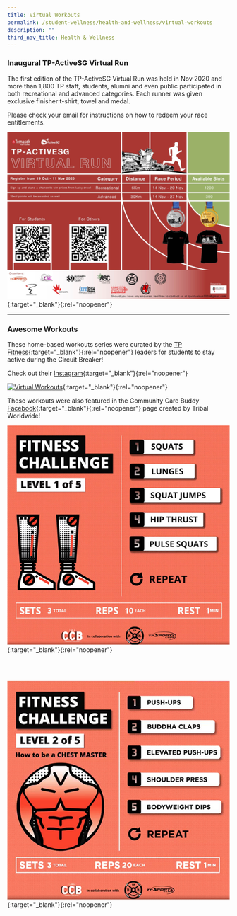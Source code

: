 ```yaml
---
title: Virtual Workouts
permalink: /student-wellness/health-and-wellness/virtual-workouts
description: ""
third_nav_title: Health & Wellness
---
```


### Inaugural TP-ActiveSG Virtual Run

The first edition of the TP-ActiveSG Virtual Run was held in Nov 2020 and more than 1,800 TP staff, students, alumni and even public participated in both recreational and advanced categories. Each runner was given exclusive finisher t-shirt, towel and medal.  

Please check your email for instructions on how to redeem your race entitlements.

[![TP-ActiveSG](/images/BeAwesome-TPVirtualRun.jpeg)](https://www.tpstudentsunion.com/tp-virtual-run){:target="_blank"}{:rel="noopener"}

---
### Awesome Workouts ###
These home-based workouts series were curated by the [TP Fitness](/sports/tp_fitness){:target="_blank"}{:rel="noopener"} leaders for students to stay active during the Circuit Breaker!

Check out their [Instagram](https://www.instagram.com/tpfitnessofficial/){:target="_blank"}{:rel="noopener"}

[![Virtual Workouts](/images/BeAwesome-Virtual_Workout.png)](https://www.instagram.com/tpfitnessofficial/){:target="_blank"}{:rel="noopener"}

These workouts were also featured in the Community Care Buddy [Facebook](https://www.facebook.com/iamaccb.sg/){:target="_blank"}{:rel="noopener"} page created by Tribal Worldwide!

[![Community Care Buddy](/images/BeAwesome-Virtual_Workout_iamccb2.png)](https://www.facebook.com/iamaccb.sg/videos/647361315911659){:target="_blank"}{:rel="noopener"}

<br>
<br>

[![Community Care Buddy](/images/BeAwesome-Virtual_Workout_iamccb1.png)](https://www.facebook.com/iamaccb.sg/videos/654879775449245){:target="_blank"}{:rel="noopener"}